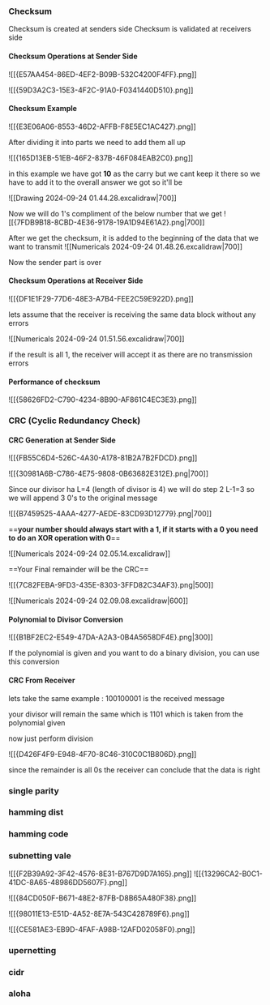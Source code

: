 ### Checksum

Checksum is created at senders side
Checksum is validated at receivers side
#### Checksum Operations at Sender Side
![[{E57AA454-86ED-4EF2-B09B-532C4200F4FF}.png]]

![[{59D3A2C3-15E3-4F2C-91A0-F0341440D510}.png]]

#### Checksum Example
![[{E3E06A06-8553-46D2-AFFB-F8E5EC1AC427}.png]]

After dividing it into parts we need to add them all up

![[{165D13EB-51EB-46F2-837B-46F084EAB2C0}.png]]

in this example we have got **10** as the carry but we cant keep it there so we have to add it to the overall answer we got so it'll be

![[Drawing 2024-09-24 01.44.28.excalidraw|700]]

Now we will do 1's compliment of the below number that we get
![[{7FDB9B18-8CBD-4E36-9178-19A1D94E61A2}.png|700]]

After we get the checksum, it is added to the beginning of the data that we want to transmit
![[Numericals 2024-09-24 01.48.26.excalidraw|700]]

Now the sender part is over

#### Checksum Operations at Receiver Side
![[{DF1E1F29-77D6-48E3-A7B4-FEE2C59E922D}.png]]

lets assume that the receiver is receiving the same data block without any errors

![[Numericals 2024-09-24 01.51.56.excalidraw|700]]

if the result is all 1, the receiver will accept it as there are no transmission errors
#### Performance of checksum
![[{58626FD2-C790-4234-8B90-AF861C4EC3E3}.png]]


### CRC (Cyclic Redundancy Check)

#### CRC Generation at Sender Side
![[{FB55C6D4-526C-4A30-A178-81B2A7B2FDCD}.png]]

![[{30981A6B-C786-4E75-9808-0B63682E312E}.png|700]]

Since our divisor ha L=4 (length of divisor is 4)
we will do step 2
L-1=3 so we will append 3 0's to the original message

![[{B7459525-4AAA-4277-AEDE-83CD93D12779}.png|700]]

==**your number should always start with a 1, if it starts with a 0 you need to do an XOR operation with 0**==

![[Numericals 2024-09-24 02.05.14.excalidraw]]

==Your Final remainder will be the CRC==

![[{7C82FEBA-9FD3-435E-8303-3FFD82C34AF3}.png|500]]

![[Numericals 2024-09-24 02.09.08.excalidraw|600]]

#### Polynomial to Divisor Conversion
![[{B1BF2EC2-E549-47DA-A2A3-0B4A5658DF4E}.png|300]]

If the polynomial is given and you want to do a binary division, you can use this conversion
#### CRC From Receiver

lets take the same example : 100100001 is the received message

your divisor will remain the same which is 1101 which is taken from the polynomial given

now just perform division 

![[{D426F4F9-E948-4F70-8C46-310C0C1B806D}.png]]

since the remainder is all 0s the receiver can conclude that the data is right


### single parity
### hamming dist
### hamming code 

### subnetting vale

![[{F2B39A92-3F42-4576-8E31-B767D9D7A165}.png]]
![[{13296CA2-B0C1-41DC-8A65-48986DD5607F}.png]]








![[{84CD050F-B671-48E2-87FB-D8B65A480F38}.png]]

![[{98011E13-E51D-4A52-8E7A-543C428789F6}.png]]

![[{CE581AE3-EB9D-4FAF-A98B-12AFD02058F0}.png]]




### upernetting
### cidr
### aloha



